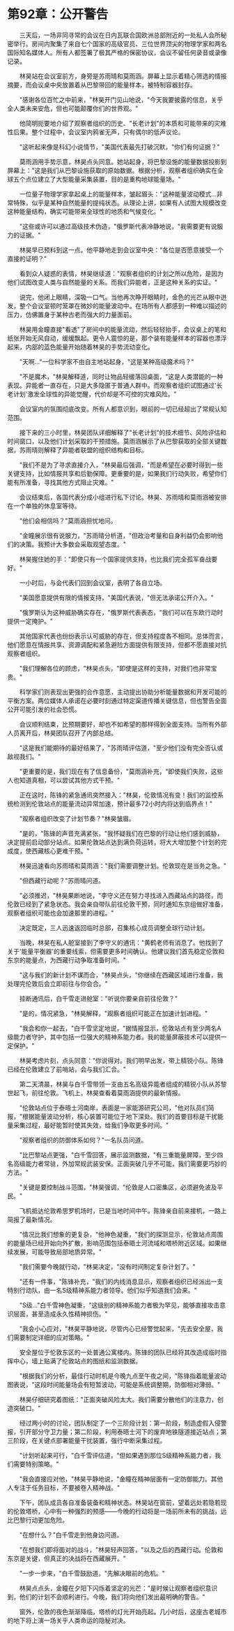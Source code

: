 # 第92章：公开警告

　　三天后，一场非同寻常的会议在日内瓦联合国欧洲总部附近的一处私人会所秘密举行。房间内聚集了来自七个国家的高级官员、三位世界顶尖的物理学家和两名国际知名媒体人。所有人都签署了极其严格的保密协议，会议不留任何录音或录像记录。

　　林昊站在会议室前方，身旁是苏雨晴和莫雨涵。屏幕上显示着精心筛选的情报摘要，而会议桌中央放置着从巴黎带回的能量样本，被特制容器封存。

　　"感谢各位百忙之中前来，"林昊开门见山地说，"今天我要披露的信息，关乎全人类未来安危，但也可能颠覆你们的世界观。"

　　他简明扼要地介绍了观察者组织的历史、"长老计划"的本质和可能带来的灾难性后果。整个过程中，会议室内鸦雀无声，只有偶尔的低声议论。

　　"这听起来像是科幻小说情节，"美国代表最先打破沉默，"你们有何证据？"

　　莫雨涵用手势示意，林昊点头同意。她站起身，将巴黎设施的能量数据投影到屏幕上："这是我们从巴黎设施获取的原始数据。根据分析，观察者组织确实在全球五个点位建立了大型能量采集装置，目的是重构地球能量场。"

　　一位量子物理学家拿起桌上的能量样本，皱起眉头："这种能量波动模式...非常特殊，似乎是某种自然能量的提纯状态。从理论上讲，如果有人试图大规模改变这种能量结构，确实可能带来全球性的地质和气候变化。"

　　"这些或许可以通过高级技术伪造，"俄罗斯代表冷静地说，"我需要更有说服力的证据。"

　　林昊早已预料到这一点。他平静地走到会议室中央："各位是否愿意接受一个直接的证明？"

　　看到众人疑惑的表情，林昊继续道："观察者组织的计划之所以危险，是因为他们试图改变人类与自然能量的关系。而我们异能者，正是这种关系的实证。"

　　说完，他闭上眼睛，深吸一口气。当他再次睁开眼睛时，金色的光芒从眼中迸发，整个会议室顿时笼罩在微妙的能量波动中。在场所有人都感到一种难以描述的压力，仿佛置身于某种古老而强大的力量面前。

　　林昊用金瞳直接"看透"了房间中的能量流动，然后轻轻抬手，会议桌上的笔和纸张开始无风自动，缓缓飘起。更令人震惊的是，那个装有能量样本的容器也漂浮起来，内部的蓝色能量开始随着林昊的手势流动变化。

　　"天啊..."一位科学家不由自主地站起身，"这是某种高级魔术吗？"

　　"不是魔术，"林昊解释道，同时让物品轻缓落回桌面，"这是人类潜能的一种表现。异能者一直存在，只是大多隐匿于普通人群中。而观察者组织试图通过'长老计划'激发全球性的异能觉醒，代价却是不可控的灾难风险。"

　　会议室内的氛围彻底改变。所有人都意识到，眼前的一切已经超出了常规认知范围。

　　接下来的三小时里，林昊团队详细解释了"长老计划"的技术细节、风险评估和时间窗口，以及他们计划采取的干预措施。莫雨涵展示了从巴黎获取的全部关键数据，苏雨晴则解释了异能者联盟的组织结构和目标。

　　"我们不是为了寻求直接介入，"林昊最后强调，"而是希望在必要时得到一些关键支持，比如情报共享和后勤保障。更重要的是，如果我们行动失败，希望你们能有所准备，寻找其他方式阻止灾难。"

　　会议结束后，各国代表分成小组进行私下讨论。林昊、苏雨晴和莫雨涵被安排在一个单独的休息室等待。

　　"他们会相信吗？"莫雨涵担忧地问。

　　"金瞳展示很有说服力，"苏雨晴分析道，"但政治考量和自身利益仍会影响他们的决策。我预计大多数会采取观望态度。"

　　林昊握住她的手："即使只有一个国家提供支持，也比我们完全孤军奋战要好。"

　　一小时后，与会代表们回到会议室，表明了各自立场。

　　"美国愿意提供有限的情报支持，"美国代表说，"但无法承诺公开介入。"

　　"俄罗斯认为这种威胁确实存在，"俄罗斯代表表态，"我们可以在东欧行动时提供一定掩护。"

　　其他国家代表也纷纷表示认可威胁的存在，但支持程度各不相同。总体而言，他们愿意在情报共享、资源调配和紧急避险方面提供有限支持，但都不愿直接对抗观察者组织。

　　"我们理解各位的顾虑，"林昊点头，"即使是这样的支持，对我们也非常宝贵。"

　　科学家们则表现出更强的合作意愿，主动提出协助分析能量数据和开发可能的平衡方案。两位媒体人承诺在必要时刻通过特定渠道传播关键信息，但也警告全面公开可能引发的社会恐慌。

　　会议顺利结束，比预期要好，却也不如希望的那样得到全面支持。当所有外部人员离开后，林昊团队召开了内部总结。

　　"这是我们能期待的最好结果了，"苏雨晴评估道，"至少他们没有完全否认或敌视我们。"

　　"更重要的是，我们现在有了信息备份，"莫雨涵补充，"即使我们失败，这些人也知道真相，可以尝试其他方式干预。"

　　正在这时，陈锋的紧急通讯突然接入："林昊，伦敦情况有变！我们的监控系统检测到伦敦站点的能量流动异常加速，预计最多72小时内将达到临界点！"

　　"观察者组织改变了计划节奏？"林昊皱眉。

　　"是的，"陈锋的声音充满紧张，"我怀疑我们在巴黎的行动让他们感到威胁，决定提前启动部分站点。如果伦敦站点达到满负荷运转，将大大增加整个计划的完成度，使西藏核心更难干预。"

　　林昊迅速看向苏雨晴和莫雨涵："我们需要调整计划。伦敦现在是当务之急。"

　　"但西藏行动呢？"苏雨晴问道。

　　"必须推迟，"林昊果断地说，"李守义还在努力寻找进入西藏站点的路径，而伦敦已经到了紧急状态。我会亲自带队前往伦敦干预，同时通知东京组做好准备，观察者组织可能也会加速那里的进程。"

　　决定既定，三人迅速返回临时总部，召集核心成员调整全球行动计划。

　　当晚，林昊在私人舱室接到了李守义的通讯："黄鹤老师有消息了。他找到了关于'能量平衡器'的重要线索，但需要更多时间确认。他建议我们首先稳定伦敦和东京的能量点，为西藏行动争取准备时间。"

　　"这与我们的新计划不谋而合，"林昊点头，"你继续在西藏区域进行准备，我处理完伦敦后会立即前往与你会合。"

　　挂断通讯后，白千雪走进舱室："听说你要亲自前往伦敦？"

　　"是的，情况紧急，"林昊解释，"观察者组织可能正在加速计划进程。"

　　"我会和你一起去，"白千雪坚定地说，"据情报显示，伦敦站点有至少两名A级能力者守护，其中包括一位强大的精神系能力者。我的能量屏蔽技术可以提供一定保护。"

　　林昊考虑片刻，点头同意："你说得对。我们明早出发，带上精锐小队。陈锋已经在伦敦建立了前哨站，会与我们汇合。"

　　第二天清晨，林昊与白千雪带领一支由五名高级异能者组成的精锐小队从苏黎世起飞，前往伦敦。飞机上，林昊查看着莫雨涵提供的最新情报。

　　"伦敦站点位于泰晤士河南岸，表面是一家能源研究公司，"他对队员们简报，"根据能量波动分析，核心装置可能位于地下深处。我们的首要目标是干扰能量采集过程，最好能暂时使其失效，给我们争取更多时间。"

　　"观察者组织的防御体系如何？"一名队员问道。

　　"比巴黎站点更强，"白千雪回答，展示监测数据，"有三重能量屏障，至少四名高级能力者常驻，外加常规武装安保。正面突破几乎不可能，我们需要更巧妙的方法。"

　　"关键是要控制战斗范围，"林昊强调，"伦敦是人口密集区，必须避免波及平民。"

　　飞机抵达伦敦希思罗机场时，已是当地时间中午。陈锋亲自前来接机，一路上简报了最新情况。

　　"情况比我们想象的更复杂，"他神色凝重，"我们的探测显示，伦敦站点周围的能量场已经开始向外扩散，影响范围包括泰晤士河流域和塔桥附近区域。如果继续发展，可能导致局部地质异常。"

　　"我们需要今晚就行动，"林昊决定，"没有时间制定复杂计划了。"

　　"还有一件事，"陈锋补充，"我们的内线消息显示，观察者组织已经派出一支特别行动队，由一名S级精神系能力者领导。他们似乎知道我们会来。"

　　"S级..."白千雪神色凝重，"这级别的精神系能力者极为罕见，能够直接攻击意识层面，甚至造成永久性精神损伤。"

　　"我会小心应对，"林昊平静地说，尽管内心已经警觉起来，"先去安全屋，我们需要制定详细的应对策略。"

　　安全屋位于伦敦东区的一处普通公寓楼内。陈锋的团队已经将其改造成临时指挥中心，墙上贴满了伦敦站点的图纸和监测数据。

　　"根据我们的分析，最佳行动时机是今晚九点至午夜之间，"陈锋指着能量波动图表说，"这段时间能量场会有短暂波动，可能是系统调整期，防御相对薄弱。"

　　林昊仔细研究着图纸："正面突破风险太大。我们需要分散他们的注意力，创造突破口。"

　　经过两小时的讨论，团队制定了一个三阶段计划：第一阶段，制造虚假入侵警报，引开部分守卫力量；第二阶段，利用泰晤士河下的废弃地铁隧道接近站点；第三阶段，在关键点部署能量干扰装置，强行中断采集过程。

　　"计划听起来可行，"白千雪评估道，"但如果遇到那位S级精神系能力者，我们需要特别策略。"

　　"我会直接应对他，"林昊平静地说，"金瞳在精神层面有一定防御能力。其他人专注于任务目标，不要被卷入精神战。"

　　下午，团队成员各自准备装备和精神状态。林昊站在窗前，望着远处若隐若现的伦敦塔桥，心中有一种强烈的预感——今晚的行动将是一场前所未有的挑战，远比巴黎行动更加危险。

　　"在想什么？"白千雪走到他身边问道。

　　"在想我们即将面对的战斗，"林昊轻声回答，"以及之后的西藏行动。伦敦和东京是关键，但真正的决战将在西藏展开。"

　　"一步一步来，"白千雪鼓励道，"先解决眼前的危机。"

　　林昊点点头，金瞳在夕阳下闪烁着坚定的光芒："是时候让观察者组织意识到，他们的计划不会顺利进行。今晚，我们将向他们发出最明确的警告。"

　　窗外，伦敦的夜色渐渐降临，塔桥的灯光开始亮起。几小时后，这座古老城市的地下将上演一场关乎人类命运的隐秘对决。 